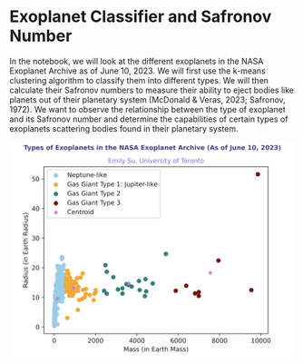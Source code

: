 # Exoplanet Classifier and Safronov Number
In the notebook, we will look at the different exoplanets in the NASA Exoplanet Archive as of June 10, 2023. We will first use the k-means clustering algorithm to classify them into different types. We will then calculate their Safronov numbers to measure their ability to eject bodies like planets out of their planetary system (McDonald & Veras, 2023; Safronov, 1972). We want to observe the relationship between the type of exoplanet and its Safronov number and determine the capabilities of certain types of exoplanets scattering bodies found in their planetary system.

![visualization text](visualization.png)
